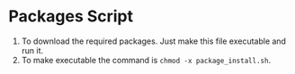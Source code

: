 # Packages Script
1. To download the required packages. Just make this file executable and run it.
2. To make executable the command is `chmod -x package_install.sh`.
